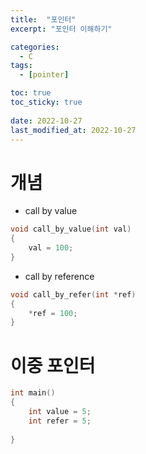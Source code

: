 ```yaml
---
title:  "포인터"
excerpt: "포인터 이해하기"

categories:
  - C
tags:
  - [pointer]

toc: true
toc_sticky: true
 
date: 2022-10-27
last_modified_at: 2022-10-27
---
```


# 개념  
- call by value  
```c  
void call_by_value(int val)
{
    val = 100;
}
```  
- call by reference  
```c  
void call_by_refer(int *ref)
{
    *ref = 100;
}
```  

# 이중 포인터  

```c  
int main()
{
    int value = 5;
    int refer = 5;
    
}
```  
